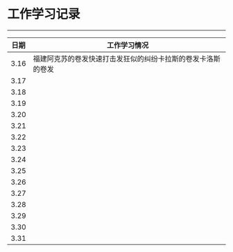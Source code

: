 ﻿# 工作学习记录

****
	
|日期|工作学习情况|
|---|---
|3.16|福建阿克苏的卷发快速打击发狂似的纠纷卡拉斯的卷发卡洛斯的卷发
|3.17|
|3.18|
|3.19|
|3.20|
|3.21|
|3.22|
|3.23|
|3.24|
|3.25|
|3.26|
|3.27|
|3.28|
|3.29|
|3.30|
|3.31|


